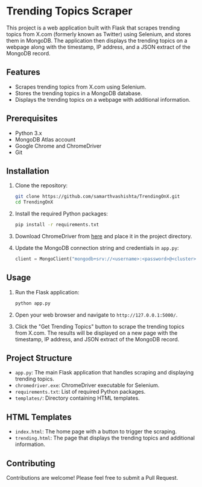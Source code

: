 # Trending Topics Scraper

This project is a web application built with Flask that scrapes trending topics from X.com (formerly known as Twitter) using Selenium, and stores them in MongoDB. The application then displays the trending topics on a webpage along with the timestamp, IP address, and a JSON extract of the MongoDB record.

## Features

- Scrapes trending topics from X.com using Selenium.
- Stores the trending topics in a MongoDB database.
- Displays the trending topics on a webpage with additional information.

## Prerequisites

- Python 3.x
- MongoDB Atlas account
- Google Chrome and ChromeDriver
- Git

## Installation

1. Clone the repository:

    ```bash
    git clone https://github.com/samarthvashishta/TrendingOnX.git
    cd TrendingOnX
    ```

2. Install the required Python packages:

    ```bash
    pip install -r requirements.txt
    ```

3. Download ChromeDriver from [here](https://sites.google.com/chromium.org/driver/downloads) and place it in the project directory.

4. Update the MongoDB connection string and credentials in `app.py`:

    ```python
    client = MongoClient("mongodb+srv://<username>:<password>@<cluster>.mongodb.net/?retryWrites=true&w=majority&appName=<appName>")
    ```

## Usage

1. Run the Flask application:

    ```bash
    python app.py
    ```

2. Open your web browser and navigate to `http://127.0.0.1:5000/`.

3. Click the "Get Trending Topics" button to scrape the trending topics from X.com. The results will be displayed on a new page with the timestamp, IP address, and JSON extract of the MongoDB record.

## Project Structure

- `app.py`: The main Flask application that handles scraping and displaying trending topics.
- `chromedriver.exe`: ChromeDriver executable for Selenium.
- `requirements.txt`: List of required Python packages.
- `templates/`: Directory containing HTML templates.

## HTML Templates

- `index.html`: The home page with a button to trigger the scraping.
- `trending.html`: The page that displays the trending topics and additional information.

## Contributing

Contributions are welcome! Please feel free to submit a Pull Request.

